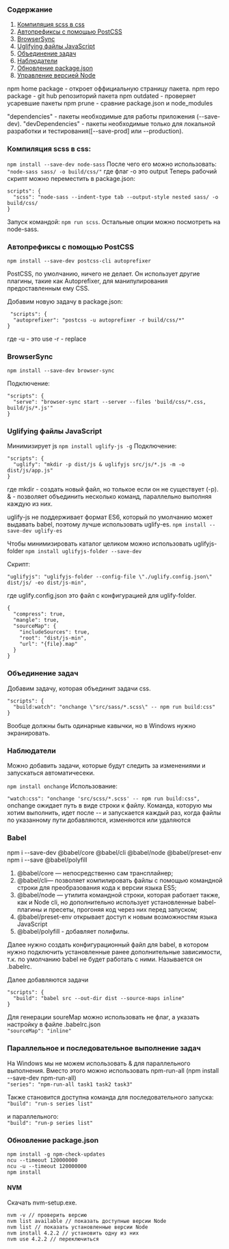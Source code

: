 ### Содержание

1. [Компиляция scss в css](#Компиляция-scss-в-css)
2. [Автопрефиксы с помощью PostCSS](#Автопрефиксы-с-помощью-PostCSS)
3. [BrowserSync](#BrowserSync)
4. [Uglifying файлы JavaScript](#Uglifying-файлы-JavaScript)
5. [Объединение задач](#Объединение-задач)
6. [Наблюдатели](#Наблюдатели)
7. [Обновление package.json](#Обновление-package.json)
8. [Управление версией Node](#NVM)

npm home package - откроет оффициальную страницу пакета.
npm repo package - git hub репозиторий пакета
npm outdated - проверяет усаревшие пакеты
npm prune - сравние package.json и node_modules

"dependencies" - пакеты необходимые для работы приложения (--save-dev).
"devDependencies" - пакеты необходимые только для локальной разработки и тестирования([--save-prod] или --production).

### Компиляция scss в css:
`npm install --save-dev node-sass`
После чего его можно использовать:
`"node-sass sass/ -o build/css/"`
где флаг -o это output
Теперь рабочий скрипт можно переместить в package.json:
```"
scripts": {
  "scss": "node-sass --indent-type tab --output-style nested sass/ -o build/css/
}
```
Запуск командой: `npm run scss`. Остальные опции можно посмотреть на node-sass.

### Автопрефиксы с помощью PostCSS
`npm install --save-dev postcss-cli autoprefixer`

PostCSS, по умолчанию, ничего не делает. Он использует другие плагины, такие как Autoprefixer, для манипулирования предоставленным ему CSS.

Добавим новую задачу в package.json:
```
 "scripts": {
  "autoprefixer": "postcss -u autoprefixer -r build/css/*"
}
```
где 
-u - это use
-r - replace

### BrowserSync
`npm install --save-dev browser-sync`

Подключение:
```
"scripts": {
  "serve": "browser-sync start --server --files 'build/css/*.css, build/js/*.js'"
}
```

### Uglifying файлы JavaScript
Минимизирует js
`npm install uglify-js -g`
Подключение:
```
"scripts": {
  "uglify": "mkdir -p dist/js & uglifyjs src/js/*.js -m -o dist/js/app.js"
}
```
где mkdir - создать новый файл, но толькое если он не существует (-p).
& - позволяет объединить несколько команд, параллельно выполняя каждую из них.

uglify-js не поддерживает формат ES6, который по умолчанию может выдавать babel, поэтому лучше использовать uglify-es.
`npm install --save-dev uglify-es`

Чтобы минимизировать каталог целиком можно использовать uglifyjs-folder
`npm install uglifyjs-folder --save-dev`

Скрипт:
```
"uglifyjs": "uglifyjs-folder --config-file \"./uglify.config.json\" dist/js/ -eo dist/js-min",
```
где uglify.config.json это файл с конфигурацией для uglify-folder.
```
{
  "compress": true,
  "mangle": true,
  "sourceMap": {
    "includeSources": true,
    "root": "dist/js-min",
    "url": "{file}.map"
  }
}
```

### Объединение задач
Добавим задачу, которая объединит задачи css.
```
"scripts": {
  "build:watch": "onchange \"src/sass/*.scss\" -- npm run build:css"
}
```
Вообще должны быть одинарные кавычки, но в Windows нужно экранировать.

### Наблюдатели
Можно добавить задачи, которые будут следить за изменениями и запускаться автоматичесеки.

`npm install onchange`
Использование:

`"watch:css": "onchange 'src/scss/*.scss' -- npm run build:css",`
onchange ожидает путь в виде строки к файлу. Команда, которую мы хотим выполнить, идет после -- и запускается каждый раз, когда файлы по указанному пути добавляются, изменяются или удаляются

### Babel
npm i --save-dev @babel/core @babel/cli @babel/node @babel/preset-env
npm i --save @babel/polyfill

1. @babel/core — непосредственно сам трансплайнер;
2. @babel/cli— позволяет компилировать файлы с помощью командной строки для преобразования кода к версии языка ES5;
3. @babel/node — утилита командной строки, которая работает также, как и Node cli, но дополнительно использует установленные babel-плагины и пресеты, прогоняя код через них перед запуском;
4. @babel/preset-env открывает доступ к новым возможностям языка JavaScript
5. @babel/polyfill - добавляет полифилы.

Далее нужно создать конфигурационный файл для babel, в котором нужно подключить установленные ранее дополнительные зависимости, т.к. по умолчанию babel не будет работать с ними. Называется он .babelrc.

Далее добавляются задачи
```
"scripts": { 
  "build": "babel src --out-dir dist --source-maps inline"
}
```
Для генерации soureMap можно использовать не флаг, а указать настройку в файле .babelrc.json  
`"sourceMap": "inline"`

### Параллельное и последовательное выполнение задач

На Windows мы не можем использовать & для параллельного выполнения. Вместо этого можно использовать npm-run-all (npm install --save-dev npm-run-all)  
`"series": "npm-run-all task1 task2 task3"`

Также становится доступна команда для последовательного запуска:  
`"build": "run-s series list"`

и параллельного:  
`"build": "run-p series list"`

### Обновление package.json

```
npm install -g npm-check-updates
ncu --timeout 120000000
ncu -u --timeout 120000000 
npm install
```

#### NVM  

Скачать nvm-setup.exe.
```
nvm -v // проверить версию
nvm list available // показать доступные версии Node
nvm list // показать установленные версии Node
nvm install 4.2.2 // установить одну из них
nvm use 4.2.2 // переключиться
```

